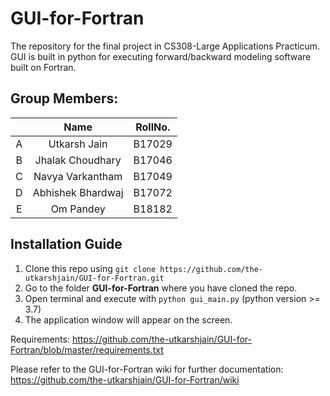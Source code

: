 # GUI-for-Fortran

The repository for the final project in CS308-Large Applications Practicum. GUI is built in python for executing forward/backward modeling software built on Fortran.

## Group Members:
|  | Name  | RollNo.  |
| :---:   | :-: | :-: |
| A | Utkarsh Jain | B17029 |
| B | Jhalak Choudhary | B17046 |
| C | Navya Varkantham | B17049 |
| D | Abhishek Bhardwaj | B17072 |
| E | Om Pandey | B18182 |


## Installation Guide
1. Clone this repo using `git clone https://github.com/the-utkarshjain/GUI-for-Fortran.git`
2. Go to the folder **GUI-for-Fortran** where you have cloned the repo.
3. Open terminal and execute with `python gui_main.py` (python version >= 3.7)
4. The application window will appear on the screen.

Requirements: https://github.com/the-utkarshjain/GUI-for-Fortran/blob/master/requirements.txt 

Please refer to the GUI-for-Fortran wiki for further documentation: https://github.com/the-utkarshjain/GUI-for-Fortran/wiki
 
